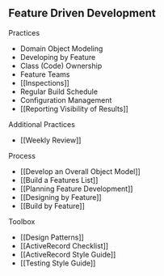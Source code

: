 ## Feature Driven Development

Practices

* Domain Object Modeling
* Developing by Feature
* Class (Code) Ownership
* Feature Teams
* [[Inspections]]
* Regular Build Schedule
* Configuration Management
* [[Reporting Visibility of Results]]

Additional Practices

* [[Weekly Review]]

Process

* [[Develop an Overall Object Model]]
* [[Build a Features List]]
* [[Planning Feature Development]]
* [[Designing by Feature]]
* [[Build by Feature]]

Toolbox
* [[Design Patterns]]
* [[ActiveRecord Checklist]]
* [[ActiveRecord Style Guide]]
* [[Testing Style Guide]]
